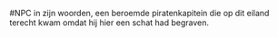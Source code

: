#NPC
in zijn woorden, een beroemde piratenkapitein die op dit eiland terecht kwam omdat hij hier een schat had begraven.